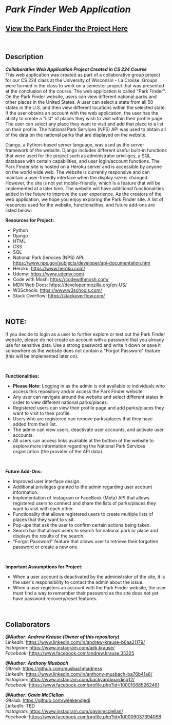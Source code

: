 # **_Park Finder Web Application_**
## **[View the Park Finder the Project Here](https://park-finder-project.herokuapp.com/)**

<p>&nbsp;</p>

## **Description**

**_Collaborative Web Application Project Created in CS 224 Course_** <br/>
This web application was created as part of a collaborative group project for our CS 224 class at the University of Wisconsin - La Crosse. Groups were formed in the class to work on a semester project that was presented at the conclusion of the course. The web application is called "Park Finder". On the Park Finder website, users can view different national parks and other places in the United States. A user can select a state from all 50 states in the U.S. and then view different locations within the selected state. If the user obtains an account with the web application, the user has the ability to create a "list" of places they wish to visit within their profile page. The user can select any place they want to visit and add that place to a list on their profile. The National Park Services (NPS) API was used to obtain all of the data on the national parks that are displayed on the website. 

Django, a Python-based server language, was used as the server framework of the website. Django includes different useful built-in functions that were used for the project such as administrator priviliges, a SQL database with certain capabilities, and user login/account functions. The Park Finder site is hosted on a Heroku server and is accessible by anyone on the world wide web. The website is currently responsive and can maintain a user-friendly interface when the display size is changed. However, the site is not yet mobile-friendly, which is a feature that will be implemented at a later time. The website will have additional functionalities added in the future to improve the user experience. As the creators of the web application, we hope you enjoy exploring the Park Finder site. A list of resources used for the website, functionalities, and future add-ons are listed below:

**Resources for Project:**
- Python
- Django
- HTML
- CSS
- SQL
- National Park Services (NPS) API: https://www.nps.gov/subjects/developer/api-documentation.htm
- Heroku: https://www.heroku.com/
- Udemy: https://www.udemy.com/
- Code with Mosh: https://codewithmosh.com/
- MDN Web Docs: https://developer.mozilla.org/en-US/
- W3Schools: https://www.w3schools.com/
- Stack Overflow: https://stackoverflow.com/

<p>&nbsp;</p>

## **NOTE:**

If you decide to login as a user to further explore or test out the Park Finder website, please do not create an account with a password that you already use for sensitive data. Use a strong password and write it down or save it somewhere as the website does not contain a "Forgot Password" feature (this will be implemented later on). 

<p>&nbsp;</p>

**Functionalities:**

- **Please Note:** Logging in as the admin is not available to individuals who access this repository and/or access the Park Finder website.
- Any user can navigate around the website and select different states in order to view different national parks/places.
- Registered users can view their profile page and add parks/places they want to visit to their profile. 
- Users who are registered can remove parks/places that they have added from their list.
- The admin can view users, deactivate user accounts, and activate user accounts.
- All users can access links available at the bottom of the website to explore more information regarding the National Park Services organization (the provider of the API data).

<p>&nbsp;</p>

**Future Add-Ons:**

- Improved user interface design.
- Additional privileges granted to the admin regarding user account information.
- Implementation of Instagram or FaceBook (Meta) API that allows registered users to connect and share the lists of parks/places they want to visit with each other.
- Functionality that allows registered users to create multiple lists of places that they want to visit.
- Pop-ups that ask the user to confirm certain actions being taken.
- Search bar that allows users to search for national park or place and displays the results of the search.
- "Forgot Password" feature that allows user to retrieve their forgotten password or create a new one.

<p>&nbsp;</p>

**Important Assumptions for Project:**

- When a user account is deactivated by the administrator of the site, it is the user's responsibility to contact the admin about the issue.
- When a user registers an account with the Park Finder website, the user must find a way to remember their password as the site does not yet have password recovery/reset features.

<p>&nbsp;</p>

## **Collaborators**

**_@Author: Andrew Krause (Owner of this repository)_** <br/>
*LinkedIn:* https://www.linkedin.com/in/andrew-krause-b6aa21179/ <br/>
*Instagram:* https://www.instagram.com/aek.krause/ <br/>
*Facebook:* https://www.facebook.com/andrew.krause.35325 <br/>

**_@Author: Anthony Musbach_** <br/>
*GitHub:* https://github.com/musbachmadness <br/>
*LinkedIn:* https://www.linkedin.com/in/anthony-musbach-ba76b41a6/ <br/>
*Instagram:* https://www.instagram.com/backyardboarding12/ <br/>
*Facebook:* https://www.facebook.com/profile.php?id=100010685262461 <br/>

**_@Author: Gavin McClellan_** <br/>
*GitHub:* https://github.com/weekendjedi <br/>
*LinkedIn:* TBD <br/>
*Instagram:* https://www.instagram.com/gavinmcclellan/ <br/>
*Facebook:* https://www.facebook.com/profile.php?id=100009037394098 <br/>
